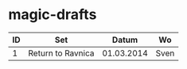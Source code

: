 # magic-drafts

|ID|Set              |Datum     |Wo  |
|--|-----------------|----------|----|
|1 |Return to Ravnica|01.03.2014|Sven|

